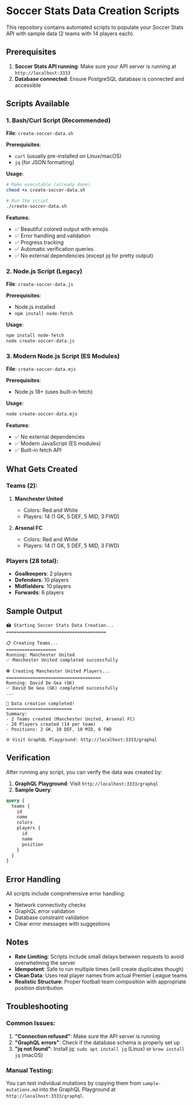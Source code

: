 # Soccer Stats Data Creation Scripts

This repository contains automated scripts to populate your Soccer Stats API with sample data (2 teams with 14 players each).

## Prerequisites

1. **Soccer Stats API running**: Make sure your API server is running at `http://localhost:3333`
2. **Database connected**: Ensure PostgreSQL database is connected and accessible

## Scripts Available

### 1. Bash/Curl Script (Recommended)

**File**: `create-soccer-data.sh`

**Prerequisites**:

- `curl` (usually pre-installed on Linux/macOS)
- `jq` (for JSON formatting)

**Usage**:

```bash
# Make executable (already done)
chmod +x create-soccer-data.sh

# Run the script
./create-soccer-data.sh
```

**Features**:

- ✅ Beautiful colored output with emojis
- ✅ Error handling and validation
- ✅ Progress tracking
- ✅ Automatic verification queries
- ✅ No external dependencies (except jq for pretty output)

### 2. Node.js Script (Legacy)

**File**: `create-soccer-data.js`

**Prerequisites**:

- Node.js installed
- `npm install node-fetch`

**Usage**:

```bash
npm install node-fetch
node create-soccer-data.js
```

### 3. Modern Node.js Script (ES Modules)

**File**: `create-soccer-data.mjs`

**Prerequisites**:

- Node.js 18+ (uses built-in fetch)

**Usage**:

```bash
node create-soccer-data.mjs
```

**Features**:

- ✅ No external dependencies
- ✅ Modern JavaScript (ES modules)
- ✅ Built-in fetch API

## What Gets Created

### Teams (2):

1. **Manchester United**

   - Colors: Red and White
   - Players: 14 (1 GK, 5 DEF, 5 MID, 3 FWD)

2. **Arsenal FC**
   - Colors: Red and White
   - Players: 14 (1 GK, 5 DEF, 5 MID, 3 FWD)

### Players (28 total):

- **Goalkeepers**: 2 players
- **Defenders**: 10 players
- **Midfielders**: 10 players
- **Forwards**: 6 players

## Sample Output

```
🏟️ Starting Soccer Stats Data Creation...
======================================

📋 Creating Teams...
===================
Running: Manchester United
✅ Manchester United completed successfully

⚽ Creating Manchester United Players...
====================================
Running: David De Gea (GK)
✅ David De Gea (GK) completed successfully
...

🎉 Data creation completed!
=========================
Summary:
- 2 Teams created (Manchester United, Arsenal FC)
- 28 Players created (14 per team)
- Positions: 2 GK, 10 DEF, 10 MID, 6 FWD

🌐 Visit GraphQL Playground: http://localhost:3333/graphql
```

## Verification

After running any script, you can verify the data was created by:

1. **GraphQL Playground**: Visit `http://localhost:3333/graphql`
2. **Sample Query**:

```graphql
query {
  teams {
    id
    name
    colors
    players {
      id
      name
      position
    }
  }
}
```

## Error Handling

All scripts include comprehensive error handling:

- Network connectivity checks
- GraphQL error validation
- Database constraint validation
- Clear error messages with suggestions

## Notes

- **Rate Limiting**: Scripts include small delays between requests to avoid overwhelming the server
- **Idempotent**: Safe to run multiple times (will create duplicates though)
- **Clean Data**: Uses real player names from actual Premier League teams
- **Realistic Structure**: Proper football team composition with appropriate position distribution

## Troubleshooting

### Common Issues:

1. **"Connection refused"**: Make sure the API server is running
2. **"GraphQL errors"**: Check if the database schema is properly set up
3. **"jq not found"**: Install jq: `sudo apt install jq` (Linux) or `brew install jq` (macOS)

### Manual Testing:

You can test individual mutations by copying them from `sample-mutations.md` into the GraphQL Playground at `http://localhost:3333/graphql`.
